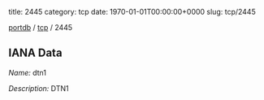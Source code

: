 title: 2445
category: tcp
date: 1970-01-01T00:00:00+0000
slug: tcp/2445

[portdb](/) / [tcp](/category/tcp.html) / 2445


## IANA Data

_Name:_ dtn1

_Description:_ DTN1

